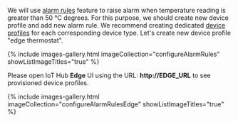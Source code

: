 We will use [alarm rules](/docs/user-guide/device-profiles/#alarm-rules) feature to raise alarm when temperature reading is greater than 50 °C degrees.
For this purpose, we should create new device profile and add new alarm rule. We recommend creating dedicated [device profiles](/docs/user-guide/device-profiles/) for each corresponding device type. Let's create new device profile "edge thermostat".

{% include images-gallery.html imageCollection="configureAlarmRules" showListImageTitles="true" %}

Please open IoT Hub **Edge** UI using the URL: **http://EDGE_URL** to see provisioned device profiles.

{% include images-gallery.html imageCollection="configureAlarmRulesEdge" showListImageTitles="true" %}